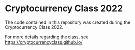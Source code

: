 Cryptocurrency Class 2022
=========================

The code contained in this repository was created during the Cryptocurrency Class 2022.

For more details regarding the class, see https://cryptocurrencyclass.github.io/

